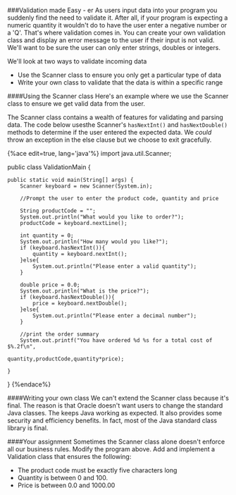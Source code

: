 ###Validation made Easy - er
As users input data into your program you suddenly find the need to validate it. After all, if your program is expecting a numeric quantity it wouldn't do to have the user enter a negative number or a 'Q'. That's where validation comes in. You can create your own validation class and display an error message to the user if their input is not valid. We'll want to be sure the user can only enter strings, doubles or integers.

We'll look at two ways to validate incoming data
* Use the Scanner class to ensure you only get a particular type of data
* Write your own class to validate that the data is within a specific range
 

####Using the Scanner class
Here's an example where we use the Scanner class to ensure we get valid data from the user.

The Scanner class contains a wealth of features for validating and parsing data. The code below usesthe Scanner's ```hasNextInt()``` and ```hasNextDouble()``` methods to determine if the user entered the expected data. We *could* throw an exception in the else clause but we choose to exit gracefully.


{%ace edit=true, lang='java'%}
import java.util.Scanner;

public class ValidationMain {

	public static void main(String[] args) {
		Scanner keyboard = new Scanner(System.in);
		
		//Prompt the user to enter the product code, quantity and price
		
		String productCode = "";
		System.out.println("What would you like to order?");
		productCode = keyboard.nextLine();
		
		int quantity = 0;
		System.out.println("How many would you like?");
		if (keyboard.hasNextInt()){
			quantity = keyboard.nextInt();
		}else{
			System.out.println("Please enter a valid quantity");
		}

		double price = 0.0;
		System.out.println("What is the price?");
		if (keyboard.hasNextDouble()){
			price = keyboard.nextDouble();
		}else{
			System.out.println("Please enter a decimal number");
		}

		//print the order summary
		System.out.printf("You have ordered %d %s for a total cost of $%.2f\n",
											quantity,productCode,quantity*price);
	
	}

}
{%endace%}


####Writing your own class
We can't extend the Scanner class because it's final. The reason is that Oracle doesn't want users to change the standard Java classes. The keeps Java working as expected. It also provides some security and efficiency benefits. In fact, most of the Java standard class library is final.

####Your assignment
Sometimes the Scanner class alone doesn't enforce all our business rules. 
Modify the program above. Add and implement a Validation class that ensures the following:
* The product code must be exactly five characters long
* Quantity is between 0 and 100. 
* Price is between 0.0 and 1000.00





